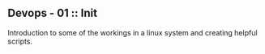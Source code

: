 ## Devops - 01 :: Init

Introduction to some of the workings in a linux system and creating helpful scripts.
